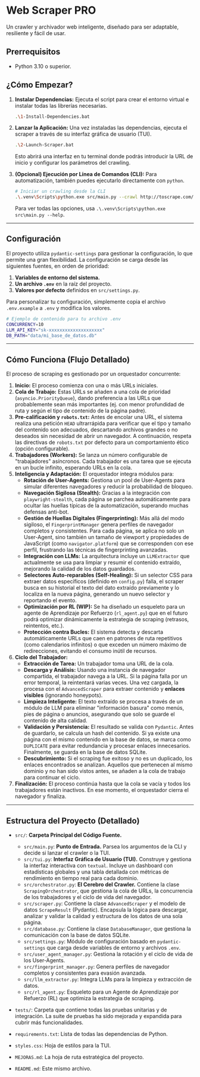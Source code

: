 # Web Scraper PRO

Un crawler y archivador web inteligente, diseñado para ser adaptable, resiliente y fácil de usar.

## Prerrequisitos

- Python 3.10 o superior.

## ¿Cómo Empezar?

1. **Instalar Dependencias:**
    Ejecuta el script para crear el entorno virtual e instalar todas las librerías necesarias.

    ```bash
    .\1-Install-Dependencies.bat
    ```

2. **Lanzar la Aplicación:**
    Una vez instaladas las dependencias, ejecuta el scraper a través de su interfaz gráfica de usuario (TUI).

    ```bash
    .\2-Launch-Scraper.bat
    ```

    Esto abrirá una interfaz en tu terminal donde podrás introducir la URL de inicio y configurar los parámetros del crawling.

3. **(Opcional) Ejecución por Línea de Comandos (CLI):**
    Para automatización, también puedes ejecutarlo directamente con `python`.

    ```bash
    # Iniciar un crawling desde la CLI
    .\.venv\Scripts\python.exe src/main.py --crawl http://toscrape.com/
    ```

    Para ver todas las opciones, usa `.\.venv\Scripts\python.exe src\main.py --help`.

---

## Configuración

El proyecto utiliza `pydantic-settings` para gestionar la configuración, lo que permite una gran flexibilidad. La configuración se carga desde las siguientes fuentes, en orden de prioridad:

1. **Variables de entorno del sistema.**
2. **Un archivo `.env`** en la raíz del proyecto.
3. **Valores por defecto** definidos en `src/settings.py`.

Para personalizar tu configuración, simplemente copia el archivo `.env.example` a `.env` y modifica los valores.

```bash
# Ejemplo de contenido para tu archivo .env
CONCURRENCY=10
LLM_API_KEY="sk-xxxxxxxxxxxxxxxxxxxx"
DB_PATH="data/mi_base_de_datos.db"
```

---

## Cómo Funciona (Flujo Detallado)

El proceso de scraping es gestionado por un orquestador concurrente:

1. **Inicio:** El proceso comienza con una o más URLs iniciales.
2. **Cola de Trabajo:** Estas URLs se añaden a una cola de prioridad (`asyncio.PriorityQueue`), dando preferencia a las URLs que probablemente sean más importantes (ej. con menor profundidad de ruta y según el tipo de contenido de la página padre).
3. **Pre-calificación y `robots.txt`:** Antes de encolar una URL, el sistema realiza una petición `HEAD` ultrarrápida para verificar que el tipo y tamaño del contenido son adecuados, descartando archivos grandes o no deseados sin necesidad de abrir un navegador. A continuación, respeta las directivas de `robots.txt` por defecto para un comportamiento ético (opción configurable).
4. **Trabajadores (Workers):** Se lanza un número configurable de "trabajadores" asíncronos. Cada trabajador es una tarea que se ejecuta en un bucle infinito, esperando URLs en la cola.
5. **Inteligencia y Adaptación:** El orquestador integra módulos para:
    - **Rotación de User-Agents:** Gestiona un pool de User-Agents para simular diferentes navegadores y reducir la probabilidad de bloqueo.
    - **Navegación Sigilosa (Stealth):** Gracias a la integración con `playwright-stealth`, cada página se parchea automáticamente para ocultar las huellas típicas de la automatización, superando muchas defensas anti-bot.
    - **Gestión de Huellas Digitales (Fingerprinting):** Más allá del modo sigiloso, el `FingerprintManager` genera perfiles de navegador completos y consistentes. Para cada página, se aplica no solo un User-Agent, sino también un tamaño de viewport y propiedades de JavaScript (como `navigator.platform`) que se corresponden con ese perfil, frustrando las técnicas de fingerprinting avanzadas.
    - **Integración con LLMs:** La arquitectura incluye un `LLMExtractor` que actualmente se usa para limpiar y resumir el contenido extraído, mejorando la calidad de los datos guardados.
    - **Selectores Auto-reparables (Self-Healing):** Si un selector CSS para extraer datos específicos (definido en `config.py`) falla, el scraper busca en su historial el texto del dato extraído previamente y lo localiza en la nueva página, generando un nuevo selector y reportando el evento.
    - **Optimización por RL (WIP):** Se ha diseñado un esqueleto para un agente de Aprendizaje por Refuerzo (`rl_agent.py`) que en el futuro podrá optimizar dinámicamente la estrategia de scraping (retrasos, reintentos, etc.).
    - **Protección contra Bucles:** El sistema detecta y descarta automáticamente URLs que caen en patrones de ruta repetitivos (como calendarios infinitos) o que exceden un número máximo de redirecciones, evitando el consumo inútil de recursos.
6. **Ciclo del Trabajador:**
    - **Extracción de Tarea:** Un trabajador toma una URL de la cola.
    - **Descarga y Análisis:** Usando una instancia de navegador compartida, el trabajador navega a la URL. Si la página falla por un error temporal, la reintentará varias veces. Una vez cargada, la procesa con el `AdvancedScraper` para extraer contenido y **enlaces visibles** (ignorando honeypots).
    - **Limpieza Inteligente:** El texto extraído se procesa a través de un módulo de LLM para eliminar "información basura" como menús, pies de página o anuncios, asegurando que solo se guarde el contenido de alta calidad.
    - **Validación y Persistencia:** El resultado se valida con `Pydantic`. Antes de guardarlo, se calcula un hash del contenido. Si ya existe una página con el mismo contenido en la base de datos, se marca como `DUPLICATE` para evitar redundancia y procesar enlaces innecesarios. Finalmente, se guarda en la base de datos SQLite.
    - **Descubrimiento:** Si el scraping fue exitoso y no es un duplicado, los enlaces encontrados se analizan. Aquellos que pertenecen al mismo dominio y no han sido vistos antes, se añaden a la cola de trabajo para continuar el ciclo.
7. **Finalización:** El proceso continúa hasta que la cola se vacía y todos los trabajadores están inactivos. En ese momento, el orquestador cierra el navegador y finaliza.

---

## Estructura del Proyecto (Detallado)

- `src/`: **Carpeta Principal del Código Fuente.**
  - `src/main.py`: **Punto de Entrada.** Parsea los argumentos de la CLI y decide si lanzar el crawler o la TUI.
  - `src/tui.py`: **Interfaz Gráfica de Usuario (TUI).** Construye y gestiona la interfaz interactiva con `textual`. Incluye un dashboard con estadísticas globales y una tabla detallada con métricas de rendimiento en tiempo real para cada dominio.
  - `src/orchestrator.py`: **El Cerebro del Crawler.** Contiene la clase `ScrapingOrchestrator`, que gestiona la cola de URLs, la concurrencia de los trabajadores y el ciclo de vida del navegador.
  - `src/scraper.py`: Contiene la clase `AdvancedScraper` y el modelo de datos `ScrapeResult` (Pydantic). Encapsula la lógica para descargar, analizar y validar la calidad y estructura de los datos de una sola página.
  - `src/database.py`: Contiene la clase `DatabaseManager`, que gestiona la comunicación con la base de datos SQLite.
  - `src/settings.py`: Módulo de configuración basado en `pydantic-settings` que carga desde variables de entorno y archivos `.env`.
  - `src/user_agent_manager.py`: Gestiona la rotación y el ciclo de vida de los User-Agents.
  - `src/fingerprint_manager.py`: Genera perfiles de navegador completos y consistentes para evasión avanzada.
  - `src/llm_extractor.py`: Integra LLMs para la limpieza y extracción de datos.
  - `src/rl_agent.py`: Esqueleto para un Agente de Aprendizaje por Refuerzo (RL) que optimiza la estrategia de scraping.

- `tests/`: Carpeta que contiene todas las pruebas unitarias y de integración. La suite de pruebas ha sido mejorada y expandida para cubrir más funcionalidades.
- `requirements.txt`: Lista de todas las dependencias de Python.
- `styles.css`: Hoja de estilos para la TUI.
- `MEJORAS.md`: La hoja de ruta estratégica del proyecto.
- `README.md`: Este mismo archivo.
